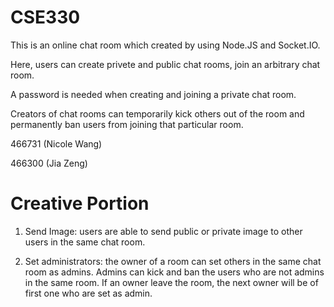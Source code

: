 # CSE330
This is an online chat room which created by using Node.JS and Socket.IO.

Here, users can create privete and public chat rooms, join an arbitrary chat room.

A password is needed when creating and joining a private chat room.

Creators of chat rooms can temporarily kick others out of the room and permanently ban users from joining that particular room.

466731
(Nicole Wang)

466300
(Jia Zeng)

# Creative Portion
1. Send Image: users are able to send public or private image to other users in the same chat room.

2. Set administrators: the owner of a room can set others in the same chat room as admins. Admins can kick and ban the users who are not admins in the same room. If an owner leave the room, the next owner will be of first one who are set as admin.
